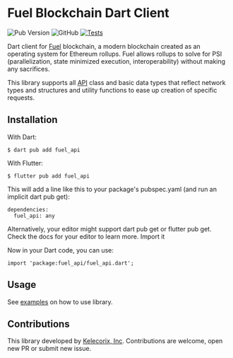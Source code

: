 
# Fuel Blockchain Dart Client

![Pub Version](https://img.shields.io/pub/v/fuel_api)
![GitHub](https://img.shields.io/github/license/kelecorix/fuel-dart-client)
[![Tests](https://github.com/kelecorix/fuel-dart-client/actions/workflows/dart.yml/badge.svg)](https://github.com/kompendium-ano/fuel-dart-client/actions/workflows/dart.yml)

Dart client for [Fuel](https://fuel.network/) blockchain, a modern blockchain created as an operating system 
for Ethereum rollups. Fuel allows rollups to solve for PSI (parallelization, state minimized execution, interoperability) without making any sacrifices.

This library supports all [API](https://docs.fuel.network/docs/intro/glossary/) class and basic data types that reflect network types and structures and utility functions to ease up creation of specific requests.

## Installation

With Dart:
```
$ dart pub add fuel_api
```

With Flutter:
```
$ flutter pub add fuel_api
```

This will add a line like this to your package's pubspec.yaml (and run an implicit dart pub get):

```
dependencies:
  fuel_api: any
```
Alternatively, your editor might support dart pub get or flutter pub get. Check the docs for your editor to learn more.
Import it

Now in your Dart code, you can use:
```
import 'package:fuel_api/fuel_api.dart';
```

## Usage
See [examples](EXAMPLE.md) on how to use library.

## Contributions
This library developed by [Kelecorix, Inc](https://github.com/kelecorix). Contributions are welcome, open new PR or submit new issue.


